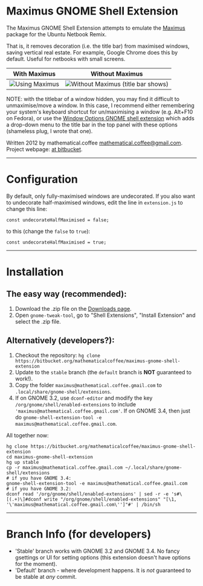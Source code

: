 # Maximus GNOME Shell Extension

The Maximus GNOME Shell Extension attempts to emulate the [Maximus](https://launchpad.net/maximus) package for the Ubuntu Netbook Remix.

That is, it removes decoration (i.e. the title bar) from maximised windows, saving vertical real estate. For example, Google Chrome does this by default.
Useful for netbooks with small screens.

| With Maximus  | Without Maximus |
|:-----:|:-----:|
| ![Using Maximus](http://cdn.bitbucket.org/mathematicalcoffee/maximus-gnome-shell-extension/downloads/maximus.png) | ![Without Maximus (title bar shows)](http://cdn.bitbucket.org/mathematicalcoffee/maximus-gnome-shell-extension/downloads/no-maximus.png) |

NOTE: with the titlebar of a window hidden, you may find it difficult to unmaximise/move a window.
In this case, I recommend either remembering your system's keyboard shortcut for un/maximising a window (e.g. Alt+F10 on Fedora), or use the [Window Options GNOME shell extension](https://bitbucket.org/mathematicalcoffee/window-options-gnome-shell-extension) which adds a drop-down menu to the title bar in the top panel with these options (shameless plug, I wrote that one).

Written 2012 by mathematical.coffee [mathematical.coffee@gmail.com](mailto:mathematical.coffee@gmail.com?subject=maximus%20question).   
Project webpage: [at  bitbucket](https://bitbucket.org/mathematicalcoffee/maximus-gnome-shell-extension).

---
# Configuration

By default, only fully-maximised windows are undecorated.
If you also want to undecorate half-maximised windows, edit the line in `extension.js` to change this line:

    const undecorateHalfMaximised = false;

to this (change the `false` to `true`):

    const undecorateHalfMaximised = true;

---

# Installation

## The easy way (recommended):

1. Download the .zip file on the [Downloads page](https://bitbucket.org/mathematicalcoffee/maximus-gnome-shell-extension/downloads).
2. Open `gnome-tweak-tool`, go to "Shell Extensions", "Install Extension" and select the .zip file.

## Alternatively (developers?):

1. Checkout the repository: `hg clone https://bitbucket.org/mathematicalcoffee/maximus-gnome-shell-extension`
2. Update to the `stable` branch (the `default` branch is **NOT** guaranteed to work!).
3. Copy the folder `maximus@mathematical.coffee.gmail.com` to `.local/share/gnome-shell/extensions`.
4. If on GNOME 3.2, use `dconf-editor` and modify the key `/org/gnome/shell/enabled-extensions` to include `'maximus@mathematical.coffee.gmail.com'`. 
If on GNOME 3.4, then just do `gnome-shell-extension-tool -e maximus@mathematical.coffee.gmail.com`.

All together now:

    hg clone https://bitbucket.org/mathematicalcoffee/maximus-gnome-shell-extension
    cd maximus-gnome-shell-extension
    hg up stable
    cp -r maximus@mathematical.coffee.gmail.com ~/.local/share/gnome-shell/extensions
    # if you have GNOME 3.4:
    gnome-shell-extension-tool -e maximus@mathematical.coffee.gmail.com
    # if you have GNOME 3.2:
    dconf read '/org/gnome/shell/enabled-extensions' | sed -r -e 's#\[(.+)\]#dconf write "/org/gnome/shell/enabled-extensions" "[\1, '\'maximus@mathematical.coffee.gmail.com\'']"#' | /bin/sh

---

# Branch Info (for developers)

* 'Stable' branch works with GNOME 3.2 and GNOME 3.4. No fancy gsettings or UI for setting options (this extension doesn't have options for the moment).
* 'Default' branch - where development happens. It is *not* guaranteed to be stable at *any* commit.
